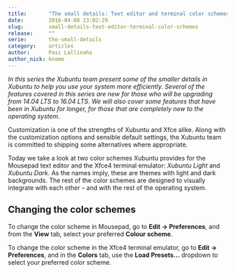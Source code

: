 ```yaml
---
title:       "The small details: Text editor and terminal color schemes"
date:        2016-04-08 23:02:29
slug:        small-details-text-editor-terminal-color-schemes
release:     ""
serie:       the-small-details
category:    articles
author:      Pasi Lallinaho
author_nick: knome
---
```


*In this series the Xubuntu team present some of the smaller details in Xubuntu to help you use your system more efficiently. Several of the features covered in this series are new for those who will be upgrading from 14.04 LTS to 16.04 LTS. We will also cover some features that have been in Xubuntu for longer, for those that are completely new to the operating system.*

Customization is one of the strengths of Xubuntu and Xfce alike. Along with the customization options and sensible default settings, the Xubuntu team is committed to shipping some alternatives where appropriate.

Today we take a look at two color schemes Xubuntu provides for the Mousepad text editor and the Xfce4 terminal emulator: *Xubuntu Light* and *Xubuntu Dark*. As the names imply, these are themes with light and dark backgrounds. The rest of the color schemes are designed to visually integrate with each other – and with the rest of the operating system.

Changing the color schemes
--------------------------

To change the color scheme in Mousepad, go to **Edit → Preferences**, and from the **View** tab, select your preferred **Colour scheme**.

To change the color scheme in the Xfce4 terminal emulator, go to **Edit → Preferences**, and in the **Colors** tab, use the **Load Presets...** dropdown to select your preferred color scheme.
